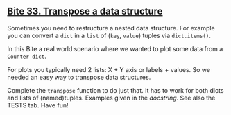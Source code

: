 ## [Bite 33. Transpose a data structure](https://codechalleng.es/bites/33/)

Sometimes you need to restructure a nested data structure. For example you can convert a `dict` in a `list` of (`key`, `value`) tuples via `dict.items()`.

In this Bite a real world scenario where we wanted to plot some data from a `Counter dict`.

For plots you typically need 2 lists: X + Y axis or labels + values. So we needed an easy way to transpose data structures.

Complete the `transpose` function to do just that. It has to work for both dicts and lists of (named)tuples. Examples given in the _docstring_. See also the TESTS tab. Have fun!
